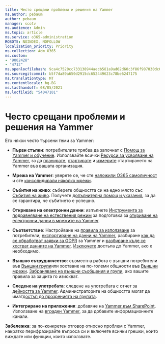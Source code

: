```yaml
---
title: Често срещани проблеми и решения на Yammer
ms.author: pebaum
author: pebaum
manager: scotv
ms.audience: Admin
ms.topic: article
ms.service: o365-administration
ROBOTS: NOINDEX, NOFOLLOW
localization_priority: Priority
ms.collection: Adm_O365
ms.custom:
- "9002428"
- "4712"
ms.openlocfilehash: 9ca4c7520cc733138944aecb581a9ad62d60c3f86f907030dc0a7780f30ddcc6
ms.sourcegitcommit: b5f7da89a650d2915dc652449623c78be6247175
ms.translationtype: MT
ms.contentlocale: bg-BG
ms.lasthandoff: 08/05/2021
ms.locfileid: "54047101"
---
```

# <a name="yammer-common-issues-and-resolutions"></a>Често срещани проблеми и решения на Yammer

Ето някои често търсени теми за Yammer:

- **Първи стъпки**: потребителите трябва да започнат с [Помощ за Yammer и обучение](https://support.office.com/yammer). Използвайте всички [Ресурси за усвояване на Yammer](https://aka.ms/yamresources), за да [планирате](https://aka.ms/YamSuccessGuide), [стартирате](https://aka.ms/YamLaunchPlaybook) и [измерите](https://aka.ms/YamMeasureSuccesGuide) стартирането на Yammer във вашата организация. 

- **Мрежа на Yammer**: уверете се, че сте [наложили O365 самоличност](https://docs.microsoft.com/yammer/configure-your-yammer-network/enforce-office-365-identity) и сте [консолидирали няколко мрежи](https://docs.microsoft.com/yammer/configure-your-yammer-network/consolidate-multiple-yammer-networks). 

- **Събития на живо**: съберете общността си на едно място със [Събития на живо](https://docs.microsoft.com/yammer/manage-yammer-groups/yammer-live-events). Получете [допълнителна помощ и указания](https://resources.techcommunity.microsoft.com/live-events/assistance/), за да се гарантира, че събитието е успешно. 

- **Откриване на електронни данни**: изпълнете [Инструмента за подравняване на естествения режим](https://docs.microsoft.com/yammer/configure-your-yammer-network/overview-native-mode) за подготовка за [откриване на електронни данни в мрежите на Yammer](https://docs.microsoft.com/yammer/manage-security-and-compliance/overview-of-ediscovery). 

- **Съответствие**: Настройване на [правила за използване](https://docs.microsoft.com/yammer/manage-security-and-compliance/set-up-a-usage-policy) за потребители, [експортиране на данни на Yammer](https://docs.microsoft.com/yammer/manage-security-and-compliance/export-yammer-enterprise-data), разбиране [как да се обработват заявки за GDPR](https://docs.microsoft.com/yammer/manage-security-and-compliance/gdpr-requests-in-yammer-enterprise) за Yammer и [разбиране къде се хостват данните на Yammer](https://docs.microsoft.com/yammer/manage-security-and-compliance/data-residency). [Изключете](https://docs.microsoft.com/yammer/manage-yammer-users/turn-off-user-access) достъпа до Yammer, ако е необходимо.

- **Външно сътрудничество**: съвместна работа с външни потребители във [Външни групи](https://docs.microsoft.com/yammer/work-with-external-users/create-and-manage-external-groups)или хостване на по-големи общности във [Външни мрежи](https://docs.microsoft.com/yammer/work-with-external-users/create-and-manage-an-external-network). [Забраняване на външни съобщения и групи](https://docs.microsoft.com/yammer/work-with-external-users/disable-external-messaging), ако вашите правила за защита го изискват.

- **Следене на употребата**: следене на употребата с отчет за [дейността за Yammer](https://docs.microsoft.com/microsoft-365/admin/activity-reports/yammer-activity-report). Администраторите на общността могат да имат[достъп до прозренията на групата](https://support.office.com/article/view-group-insights-in-yammer-73f9fa6d-d442-4f25-9194-d5317c9328ab).

- **Интегриране на приложения**: добавяне на [Yammer към SharePoint](https://docs.microsoft.com/yammer/integrate-yammer-with-other-apps/embed-a-feed-into-a-sharepoint-site). Използване на [вграден Yammer](https://developer.yammer.com/docs/embed), за да добавите информационните канали. 

**Забележка**: за по-конкретен отговор относно проблем с Yammer, накратко перифразирайте въпроса си и включете всички грешки, които виждате или функции, които използвате.

